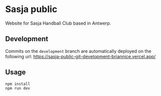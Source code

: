 # Sasja public

Website for Sasja Handball Club based in Antwerp.

## Development

Commits on the `development` branch are automatically deployed on the following url:
https://sasja-public-git-development-briannice.vercel.app/

## Usage
```
npm install
npm run dev
```